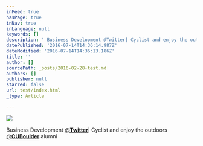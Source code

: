 ```yaml
---
inFeed: true
hasPage: true
inNav: true
inLanguage: null
keywords: []
description: ' Business Development @Twitter| Cyclist and enjoy the outdoors @CUBoulder alumni'
datePublished: '2016-07-14T14:36:14.987Z'
dateModified: '2016-07-14T14:36:13.186Z'
title: ''
author: []
sourcePath: _posts/2016-02-28-test.md
authors: []
publisher: null
starred: false
url: test/index.html
_type: Article

---
```

![](https://the-grid-user-content.s3-us-west-2.amazonaws.com/9a2b5a4e-3ee6-407e-bacb-e91d75d07559.jpg)

Business Development [@][0]**[Twitter][1]**| Cyclist and enjoy the outdoors [@**CUBoulder**][2] alumni

[0]: https://twitter.com/Twitter
[1]: null
[2]: https://twitter.com/CUBoulder